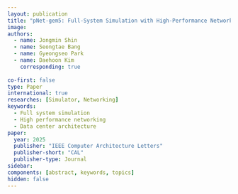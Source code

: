 ```yaml
---
layout: publication
title: "pNet-gem5: Full-System Simulation with High-Performance Networking Enabled by Parallel Network Packet Processing"
image:
authors:
  - name: Jongmin Shin
  - name: Seongtae Bang
  - name: Gyeongseo Park
  - name: Daehoon Kim
    corresponding: true
    
co-first: false
type: Paper
international: true
researches: [Simulator, Networking]
keywords:
  - Full system simulation
  - High performance networking
  - Data center architecture
paper:
  year: 2025
  publisher: "IEEE Computer Architecture Letters"
  publisher-short: "CAL"
  publisher-type: Journal
sidebar:
components: [abstract, keywords, topics]
hidden: false
---
```

